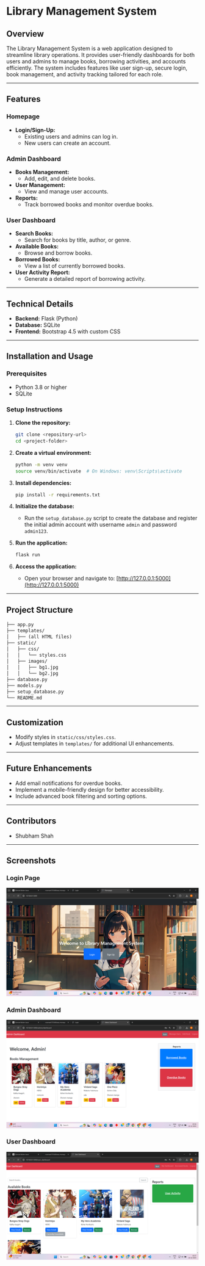# Library Management System

## Overview
The Library Management System is a web application designed to streamline library operations. It provides user-friendly dashboards for both users and admins to manage books, borrowing activities, and accounts efficiently. The system includes features like user sign-up, secure login, book management, and activity tracking tailored for each role.

---

## Features

### Homepage
- **Login/Sign-Up:**
  - Existing users and admins can log in.
  - New users can create an account.

### Admin Dashboard
- **Books Management:**
  - Add, edit, and delete books.
- **User Management:**
  - View and manage user accounts.
- **Reports:**
  - Track borrowed books and monitor overdue books.

### User Dashboard
- **Search Books:**
  - Search for books by title, author, or genre.
- **Available Books:**
  - Browse and borrow books.
- **Borrowed Books:**
  - View a list of currently borrowed books.
- **User Activity Report:**
  - Generate a detailed report of borrowing activity.

---

## Technical Details
- **Backend:** Flask (Python)
- **Database:** SQLite
- **Frontend:** Bootstrap 4.5 with custom CSS

---

## Installation and Usage

### Prerequisites
- Python 3.8 or higher
- SQLite

### Setup Instructions

1. **Clone the repository:**
   ```bash
   git clone <repository-url>
   cd <project-folder>
   ```

2. **Create a virtual environment:**
   ```bash
   python -m venv venv
   source venv/bin/activate  # On Windows: venv\Scripts\activate
   ```

3. **Install dependencies:**
   ```bash
   pip install -r requirements.txt
   ```

4. **Initialize the database:**
   - Run the `setup_database.py` script to create the database and register the initial admin account with username `admin` and password `admin123`.

5. **Run the application:**
   ```bash
   flask run
   ```

6. **Access the application:**
   - Open your browser and navigate to: [http://127.0.0.1:5000](http://127.0.0.1:5000)

---

## Project Structure
```
├── app.py
├── templates/
│   ├── (all HTML files)
├── static/
│   ├── css/
│   │   └── styles.css
│   ├── images/
│   │   ├── bg1.jpg
│   │   └── bg2.jpg
├── database.py
├── models.py
├── setup_database.py
└── README.md
```

---

## Customization
- Modify styles in `static/css/styles.css`.
- Adjust templates in `templates/` for additional UI enhancements.

---

## Future Enhancements
- Add email notifications for overdue books.
- Implement a mobile-friendly design for better accessibility.
- Include advanced book filtering and sorting options.

---

## Contributors
- Shubham Shah

---

## Screenshots
### Login Page
![Login Page](static/images/login_screenshot.png)

### Admin Dashboard
![Admin Dashboard](static/images/admin_dashboard_screenshot.png)

### User Dashboard
![User Dashboard](static/images/user_dashboard_screenshot.png)
